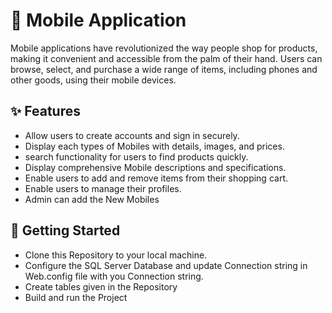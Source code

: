 # 📱 Mobile Application

Mobile applications have revolutionized the way people shop for products, making it convenient and accessible from the palm of their hand. Users can browse, select, and purchase a wide range of items, including phones and other goods, using their mobile devices.



## ✨ Features

- Allow users to create accounts and sign in securely.
- Display each types of Mobiles with details, images, and prices.
- search functionality for users to find products quickly.
- Display comprehensive Mobile descriptions and specifications.
- Enable users to add and remove items from their shopping cart.
- Enable users to manage their profiles.
- Admin can add the New Mobiles
## 🚀 Getting Started

- Clone this Repository to your local machine.
- Configure the SQL Server Database and update Connection string in Web.config file with you Connection string.
- Create tables given in the Repository
- Build and run the Project
